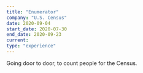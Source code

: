 ```yaml
---
title: "Enumerator"
company: "U.S. Census"
date: 2020-09-04
start_date: 2020-07-30
end_date: 2020-09-23
current: 
type: "experience"
---
```


Going door to door, to count people for the Census.